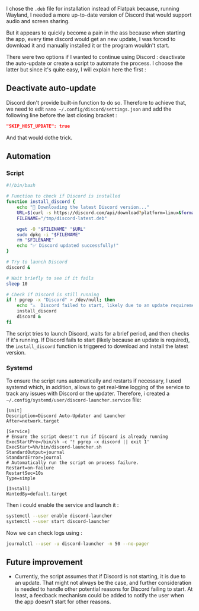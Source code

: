 I chose the `.deb` file for installation instead of Flatpak because, running Wayland, I needed a more up-to-date version of Discord that would support audio and screen sharing. 

But it appears to quickly become a pain in the ass because when starting the app, every time discord would get an new update, I was forced to download it and manually installed it or the program wouldn't start.

There were two options if I wanted to continue using Discord : deactivate the auto-update or create a script to automate the process. I choose the latter but since it's quite easy, I will explain here the first : 

## Deactivate auto-update 

Discord don't provide built-in function to do so.
Therefore to achieve that, we need to edit `nano ~/.config/discord/settings.json` and add the following line before the last closing bracket : 
```json
"SKIP_HOST_UPDATE": true
```

And that would dothe trick. 

## Automation 

### Script

```bash
#!/bin/bash

# Function to check if Discord is installed
function install_discord {
    echo "🔄 Downloading the latest Discord version..."
    URL=$(curl -s https://discord.com/api/download?platform=linux&format=deb | grep -oP '(?<=href=")[^"]+')
    FILENAME="/tmp/discord-latest.deb"

    wget -O "$FILENAME" "$URL"
    sudo dpkg -i "$FILENAME"
    rm "$FILENAME"
    echo "✅ Discord updated successfully!"
}

# Try to launch Discord
discord &

# Wait briefly to see if it fails
sleep 10

# Check if Discord is still running
if ! pgrep -x "Discord" > /dev/null; then
    echo "⚠️  Discord failed to start, likely due to an update requirement."
    install_discord
    discord &
fi
```

The script tries to launch Discord, waits for a brief period, and then checks if it's running. If Discord fails to start (likely because an update is required), the `install_discord` function is triggered to download and install the latest version.

### Systemd

To ensure the script runs automatically and restarts if necessary, I used systemd which, in addition, allows to get real-time logging of the service to track any issues with Discord or the updater.
Therefore, i created a `~/.config/systemd/user/discord-launcher.service` file: 
```
[Unit]
Description=Discord Auto-Updater and Launcher
After=network.target

[Service]
# Ensure the script doesn't run if Discord is already running
ExecStartPre=/bin/sh -c '! pgrep -x discord || exit 1'
ExecStart=%h/bin/discord-launcher.sh
StandardOutput=journal
StandardError=journal
# Automatically run the script on process failure.
Restart=on-failure
RestartSec=10s
Type=simple

[Install]
WantedBy=default.target
```

Then i could enable the service and launch it : 

```bash
systemctl --user enable discord-launcher
systemctl --user start discord-launcher
```

Now we can check logs using : 

```bash 
journalctl --user -u discord-launcher -n 50 --no-pager
```

## Future improvement

- Currently, the script assumes that if Discord is not starting, it is due to an update. That might not always be the case, and further consideration is needed to handle other potential reasons for Discord failing to start. At least, a feedback mechanism could be added to notify the user when the app doesn't start for other reasons.
